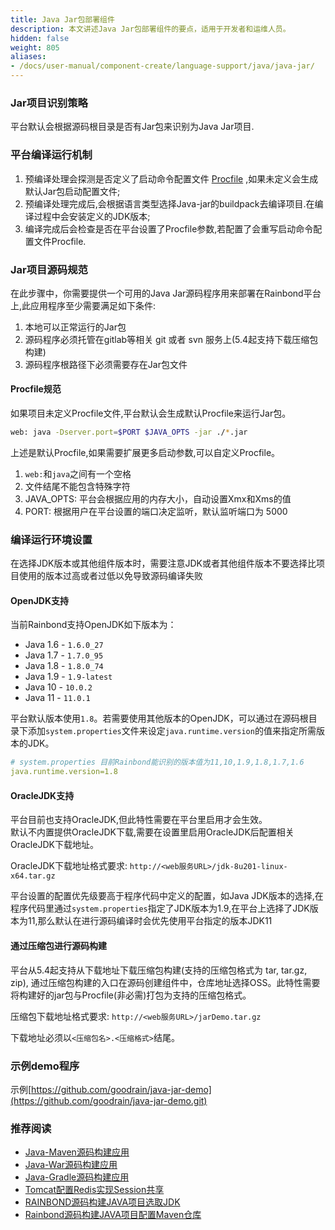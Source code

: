```yaml
---
title: Java Jar包部署组件
description: 本文讲述Java Jar包部署组件的要点，适用于开发者和运维人员。
hidden: false
weight: 805
aliases:
- /docs/user-manual/component-create/language-support/java/java-jar/
---
```


### Jar项目识别策略
平台默认会根据源码根目录是否有Jar包来识别为Java Jar项目.

### 平台编译运行机制

1. 预编译处理会探测是否定义了启动命令配置文件 [Procfile](/docs/component-create/language-support/procfile/) ,如果未定义会生成默认Jar包启动配置文件;
2. 预编译处理完成后,会根据语言类型选择Java-jar的buildpack去编译项目.在编译过程中会安装定义的JDK版本;
3. 编译完成后会检查是否在平台设置了Procfile参数,若配置了会重写启动命令配置文件Procfile.

### Jar项目源码规范

在此步骤中，你需要提供一个可用的Java Jar源码程序用来部署在Rainbond平台上,此应用程序至少需要满足如下条件:

1. 本地可以正常运行的Jar包
2. 源码程序必须托管在gitlab等相关 git 或者 svn 服务上(5.4起支持下载压缩包构建)
3. 源码程序根路径下必须需要存在Jar包文件 

#### Procfile规范

如果项目未定义Procfile文件,平台默认会生成默认Procfile来运行Jar包。

```bash
web: java -Dserver.port=$PORT $JAVA_OPTS -jar ./*.jar
```

上述是默认Procfile,如果需要扩展更多启动参数,可以自定义Procfile。


1. `web:`和`java`之间有一个空格
2. 文件结尾不能包含特殊字符
3. JAVA_OPTS: 平台会根据应用的内存大小，自动设置Xmx和Xms的值
4. PORT: 根据用户在平台设置的端口决定监听，默认监听端口为 5000


### 编译运行环境设置

在选择JDK版本或其他组件版本时，需要注意JDK或者其他组件版本不要选择比项目使用的版本过高或者过低以免导致源码编译失败

#### OpenJDK支持

当前Rainbond支持OpenJDK如下版本为：

- Java 1.6 - `1.6.0_27`
- Java 1.7 - `1.7.0_95`
- Java 1.8 - `1.8.0_74`
- Java 1.9 - `1.9-latest`
- Java 10  - `10.0.2`
- Java 11  - `11.0.1`

平台默认版本使用`1.8`。若需要使用其他版本的OpenJDK，可以通过在源码根目录下添加`system.properties`文件来设定`java.runtime.version`的值来指定所需版本的JDK。

```yaml
# system.properties 目前Rainbond能识别的版本值为11,10,1.9,1.8,1.7,1.6
java.runtime.version=1.8
```

#### OracleJDK支持

平台目前也支持OracleJDK,但此特性需要在平台里启用才会生效。  
默认不内置提供OracleJDK下载,需要在设置里启用OracleJDK后配置相关OracleJDK下载地址。

OracleJDK下载地址格式要求: `http://<web服务URL>/jdk-8u201-linux-x64.tar.gz`


平台设置的配置优先级要高于程序代码中定义的配置，如Java JDK版本的选择,在程序代码里通过`system.properties`指定了JDK版本为1.9,在平台上选择了JDK版本为11,那么默认在进行源码编译时会优先使用平台指定的版本JDK11

#### 通过压缩包进行源码构建

平台从5.4起支持从下载地址下载压缩包构建(支持的压缩包格式为 tar, tar.gz, zip), 通过压缩包构建的入口在源码创建组件中，仓库地址选择OSS。此特性需要将构建好的jar包与Procfile(非必需)打包为支持的压缩包格式。 

压缩包下载地址格式要求: `http://<web服务URL>/jarDemo.tar.gz`

下载地址必须以`<压缩包名>.<压缩格式>`结尾。


### 示例demo程序

示例[https://github.com/goodrain/java-jar-demo](https://github.com/goodrain/java-jar-demo.git)

### 推荐阅读

- [Java-Maven源码构建应用](../java-maven/)
- [Java-War源码构建应用](../java-war/)
- [Java-Gradle源码构建应用](../java-gradle/)
- [Tomcat配置Redis实现Session共享](../tomcat-redis-session/)
- [RAINBOND源码构建JAVA项目选取JDK](/docs/advanced-scenarios/devops/how-to-select-jdk/)
- [Rainbond源码构建JAVA项目配置Maven仓库](/docs/advanced-scenarios/devops/how-to-config-maven/)
